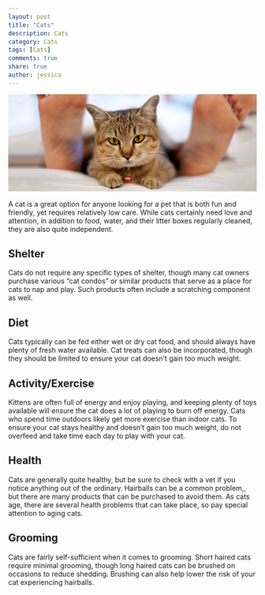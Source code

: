```yaml
---
layout: post
title: "Cats"
description: Cats
category: Cats
tags: [Cats]
comments: true
share: true
author: jessica
---
```


<img src="/images/cat-1.jpg" class="img-post">

A cat is a great option for anyone looking for a pet that is both fun and friendly, yet requires 
relatively low care. While cats certainly need love and attention, in addition to food, water, 
and their litter boxes regularly cleaned, they are also quite independent.

## Shelter

Cats do not require any specific types of shelter, though many cat owners purchase various “cat condos” or similar products that serve as a place for cats to nap and play. Such products often include a scratching component as well.

## Diet

Cats typically can be fed either wet or dry cat food, and should always have plenty of fresh water available. Cat treats can also be incorporated, though they should be limited to ensure your cat doesn’t gain too much weight.

## Activity/Exercise
Kittens are often full of energy and enjoy playing, and keeping plenty of toys available will ensure the cat does a lot of playing to burn off energy. Cats who spend time outdoors likely get more exercise than indoor cats. To ensure your cat stays healthy and doesn’t gain too much weight, do not overfeed and take time each day to play with your cat.

## Health

Cats are generally quite healthy, but be sure to check with a vet if you notice anything out of the ordinary. Hairballs can be a common problem,, but there are many products that can be purchased to avoid them. As cats age, there are several health problems that can take place, so pay special attention to aging cats.

## Grooming

Cats are fairly self-sufficient when it comes to grooming. Short haired cats require minimal grooming, though long haired cats can be brushed on occasions to reduce shedding. Brushing can also help lower the risk of your cat experiencing hairballs.

